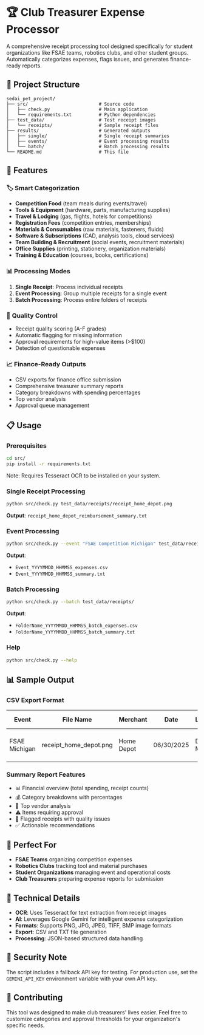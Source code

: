 # 🏆 Club Treasurer Expense Processor

A comprehensive receipt processing tool designed specifically for student organizations like FSAE teams, robotics clubs, and other student groups. Automatically categorizes expenses, flags issues, and generates finance-ready reports.

## 📁 Project Structure

```
sedai_pet_project/
├── src/                          # Source code
│   ├── check.py                  # Main application
│   └── requirements.txt          # Python dependencies
├── test_data/                    # Test receipt images
│   └── receipts/                 # Sample receipt files
├── results/                      # Generated outputs
│   ├── single/                   # Single receipt summaries
│   ├── events/                   # Event processing results
│   └── batch/                    # Batch processing results
└── README.md                     # This file
```

## 🚀 Features

### 🏷️ **Smart Categorization**
- **Competition Food** (team meals during events/travel)
- **Tools & Equipment** (hardware, parts, manufacturing supplies)
- **Travel & Lodging** (gas, flights, hotels for competitions)
- **Registration Fees** (competition entries, memberships)
- **Materials & Consumables** (raw materials, fasteners, fluids)
- **Software & Subscriptions** (CAD, analysis tools, cloud services)
- **Team Building & Recruitment** (social events, recruitment materials)
- **Office Supplies** (printing, stationery, organization materials)
- **Training & Education** (courses, books, certifications)

### 📊 **Processing Modes**
1. **Single Receipt**: Process individual receipts
2. **Event Processing**: Group multiple receipts for a single event
3. **Batch Processing**: Process entire folders of receipts

### 🚩 **Quality Control**
- Receipt quality scoring (A-F grades)
- Automatic flagging for missing information
- Approval requirements for high-value items (>$100)
- Detection of questionable expenses

### 📈 **Finance-Ready Outputs**
- CSV exports for finance office submission
- Comprehensive treasurer summary reports
- Category breakdowns with spending percentages
- Top vendor analysis
- Approval queue management

## 📋 Usage

### Prerequisites
```bash
cd src/
pip install -r requirements.txt
```

Note: Requires Tesseract OCR to be installed on your system.

### Single Receipt Processing
```bash
python src/check.py test_data/receipts/receipt_home_depot.png
```
**Output**: `receipt_home_depot_reimbursement_summary.txt`

### Event Processing
```bash
python src/check.py --event "FSAE Competition Michigan" test_data/receipts/receipt_*.png
```
**Output**: 
- `Event_YYYYMMDD_HHMMSS_expenses.csv`
- `Event_YYYYMMDD_HHMMSS_summary.txt`

### Batch Processing
```bash
python src/check.py --batch test_data/receipts/
```
**Output**:
- `FolderName_YYYYMMDD_HHMMSS_batch_expenses.csv`
- `FolderName_YYYYMMDD_HHMMSS_batch_summary.txt`

### Help
```bash
python src/check.py --help
```

## 📊 Sample Output

### CSV Export Format
| Event | File Name | Merchant | Date | Location | Item | Amount | Category | Justification | Needs Approval | Receipt Total |
|-------|-----------|----------|------|----------|------|--------|----------|---------------|----------------|---------------|
| FSAE Michigan | receipt_home_depot.png | Home Depot | 06/30/2025 | Detroit, MI | Screwdriver Set | 14.99 | Tools & Equipment | Essential hand tool for vehicle maintenance | false | 27.63 |

### Summary Report Features
- 📊 Financial overview (total spending, receipt counts)
- 💰 Category breakdowns with percentages
- 🏪 Top vendor analysis
- ⚠️ Items requiring approval
- 🚩 Flagged receipts with quality issues
- ✅ Actionable recommendations

## 🎯 Perfect For
- **FSAE Teams** organizing competition expenses
- **Robotics Clubs** tracking tool and material purchases
- **Student Organizations** managing event and operational costs
- **Club Treasurers** preparing expense reports for submission

## 🔧 Technical Details
- **OCR**: Uses Tesseract for text extraction from receipt images
- **AI**: Leverages Google Gemini for intelligent expense categorization
- **Formats**: Supports PNG, JPG, JPEG, TIFF, BMP image formats
- **Export**: CSV and TXT file generation
- **Processing**: JSON-based structured data handling

## 📝 Security Note
The script includes a fallback API key for testing. For production use, set the `GEMINI_API_KEY` environment variable with your own API key.

## 🤝 Contributing
This tool was designed to make club treasurers' lives easier. Feel free to customize categories and approval thresholds for your organization's specific needs.
